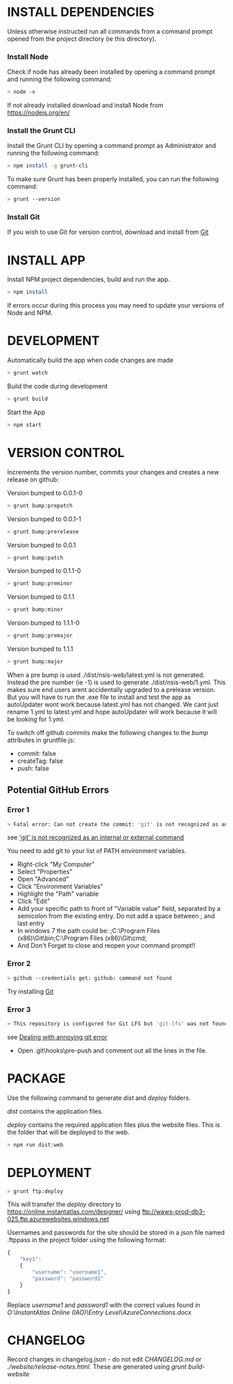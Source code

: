 # INSTALL DEPENDENCIES

Unless otherwise instructed run all commands from a command prompt opened from the project directory (ie this directory).

### Install Node
Check if node has already been installed by opening a command prompt and running the following command: 
```sh
> node -v
```
If not already installed download and install Node from https://nodejs.org/en/

### Install the Grunt CLI
Install the Grunt CLI by opening a command prompt as Administrator and running the following command: 
```sh
> npm install -g grunt-cli
```

To make sure Grunt has been properly installed, you can run the following command:
```sh
> grunt --version
```

### Install Git
If you wish to use Git for version control, download and install from [Git](https://git-scm.com/downloads)

# INSTALL APP 

Install NPM project dependencies, build and run the app.

```sh
> npm install
```

If errors occur during this process you may need to update your versions of Node and NPM.

# DEVELOPMENT

Automatically build the app when code changes are made  
```sh
> grunt watch
```

Build the code during development
```sh
> grunt build
```

Start the App 
```sh
> npm start
```

# VERSION CONTROL

Increments the version number, commits your changes and creates a new release on github: 

Version bumped to 0.0.1-0
```sh
> grunt bump:prepatch
```

Version bumped to 0.0.1-1

```sh
> grunt bump:prerelease
```

Version bumped to 0.0.1
```sh
> grunt bump:patch
```

Version bumped to 0.1.1-0
```sh
> grunt bump:preminor
```

Version bumped to 0.1.1
```sh
> grunt bump:minor
```

Version bumped to 1.1.1-0
```sh
> grunt bump:premajor
```

Version bumped to 1.1.1
```sh
> grunt bump:major
```

When a pre bump is used ./dist/nsis-web/latest.yml is not generated.
Instead the pre number (ie -1) is used to generate ./dist/nsis-web/1.yml.
This makes sure end users arent accidentally upgraded to a prelease version.
But you will have to run the .exe file to install and test the app as autoUpdater wont work because latest.yml has not changed.
We cant just rename 1.yml to latest.yml and hope autoUpdater will work because it will be looking for 1.yml.

To switch off github commits make the following changes to the *bump* attributes in gruntfile.js:

* commit: false
* createTag: false
* push: false

## Potential GitHub Errors

### Error 1

```sh
> Fatal error: Can not create the commit: 'git' is not recognized as an internal or external command, operable program or batch file
```

see ['git' is not recognized as an internal or external command](https://stackoverflow.com/questions/4492979/git-is-not-recognized-as-an-internal-or-external-command)

You need to add git to your list of PATH environment variables.

* Right-click "My Computer"
* Select "Properties"
* Open "Advanced"
* Click "Environment Variables"
* Highlight the "Path" variable
* Click "Edit"
* Add your specific path to front of "Variable value" field, separated by a semicolon from the existing entry. Do not add a space between ; and last entry
* In windows 7 the path could be: ;C:\Program Files (x86)\Git\bin;C:\Program Files (x86)\Git\cmd;
* And Don't Forget to close and reopen your command prompt!! 

### Error 2

```sh
> github --credentials get: github: command not found
```
  
Try installing [Git](https://git-scm.com/downloads)

### Error 3

```sh
> This repository is configured for Git LFS but 'git-lfs' was not found on your path
```

see [Dealing with annoying git error](https://stackoverflow.com/questions/36848741/dealing-with-annoying-git-error)

* Open .git\hooks\pre-push and comment out all the lines in the file.


# PACKAGE

Use the following command to generate *dist* and *deploy* folders.

*dist* contains the application files.

*deploy* contains the required application files plus the website files. This is the folder that will be deployed to the web.

```sh
> npm run dist:web
```

# DEPLOYMENT

```sh
> grunt ftp:deploy
```

This will transfer the *deploy* directory to https://online.instantatlas.com/designer/ using ftp://waws-prod-db3-025.ftp.azurewebsites.windows.net

Usernames and passwords for the site should be stored in a json file named .ftppass in the project folder using the following format:

```javascript
{
	"key1": 
	{
		"username": "username1",
		"password": "password1"
	}
} 
```

Replace *username1* and *password1* with the correct values found in *O:\InstantAtlas Online (IAO)\Entry Level\AzureConnections.docx*

# CHANGELOG

Record changes in changelog.json - do not edit *CHANGELOG.md* or *./website/release-notes.html*. These are generated using *grunt build-website*